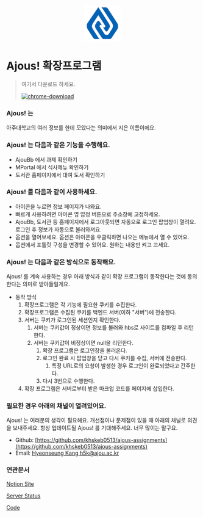 <p align="center">
<img src="docs/b1-1_5-ai-border-128.png" alt="logo" width="96">
</p>

# Ajous! 확장프로그램
> 여기서 다운로드 하세요.
> 
> <a href="https://chrome.google.com/webstore/detail/ajous/liladcidbbkjjepphflacbinfgihhlde?hl=ko">
> <img src="https://img.shields.io/badge/Chrome%20Extension-v.20220408-success?logo=googlechrome&logoColor=white" alt="chrome-download">
> </a>

### Ajous! 는

아주대학교의 여러 정보를 한데 모았다는 의미에서 지은 이름이에요.

### Ajous! 는 다음과 같은 기능을 수행해요.

- AjouBb 에서 과제 확인하기
- MPortal 에서 식사메뉴 확인하기
- 도서관 홈페이지에서 대여 도서 확인하기

### Ajous! 를 다음과 같이 사용하세요.

- 아이콘을 누르면 정보 페이지가 나와요.
- 빠르게 사용하려면 아이콘 옆 압정 버튼으로 주소창에 고정하세요.
- AjouBb, 도서관 등 홈페이지에서 로그아웃되면 자동으로 로그인 팝업창이 열려요. 로그인 후 정보가 자동으로 불러와져요.
- 옵션을 열어보세요. 옵션은 아이콘을 우클릭하면 나오는 메뉴에서 열 수 있어요.
- 옵션에서 포틀릿 구성을 변경할 수 있어요. 원하는 내용만 켜고 끄세요.

### Ajous! 는 다음과 같은 방식으로 동작해요.

Ajous! 를 계속 사용하는 경우 아래 방식과 같이 확장 프로그램이 동작한다는 것에 동의한다는 의미로 받아들일게요.

- 동작 방식
    1. 확장프로그램은 각 기능에 필요한 쿠키를 수집한다.
    2. 확장프로그램은 수집된 쿠키를 백엔드 서버(이하 "서버")에 전송한다.
    3. 서버는 쿠키가 로그인된 세션인지 확인한다.
        1. 서버는 쿠키값이 정상이면 정보를 불러와 hbs로 사이트를 컴파일 후 리턴한다.
        2. 서버는 쿠키값이 비정상이면 null을 리턴한다.
            1. 확장 프로그램은 로그인창을 불러온다.
            2. 로그인 완료 시 팝업창을 닫고 다시 쿠키를 수집, 서버에 전송한다.
               1. 특정 URL로의 요청이 발생한 경우 로그인이 완료되었다고 간주한다.
            3. 다시 3번으로 수행한다.
    4. 확장 프로그램은 서버로부터 받은 마크업 코드를 페이지에 삽입한다.

### 필요한 경우 아래의 채널이 열려있어요.

Ajous! 는 여러분의 생각이 필요해요. 개선점이나 문제점이 있을 때 아래의 채널로 의견을 보내주세요. 항상 업데이트될 Ajous! 를 기대해주세요. 너무 많이는 말구요.

- Github: [https://github.com/khskeb0513/ajous-assignments](https://github.com/khskeb0513/ajous-assignments)
- Email: [Hyeonseung Kang <h5k@ajou.ac.kr>](mailto:h5k@ajou.ac.kr)

### 연관문서

[Notion Site](https://ajous.notion.site/)

[Server Status](https://status.ajous.ga)

[Code](https://github.com/khskeb0513/ajous-assignments)
